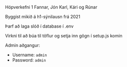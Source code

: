 Hópverkefni 1 Fannar, Jón Karl, Kári og Rúnar

Byggist mikið á h1-sýnilausn frá 2021

Þarf að laga slóð í database í .env

Virkni til að búa til töflur og setja inn gögn í setup.js komin

Admin aðgangur:
* Username: `admin`
* Password: `admin`
